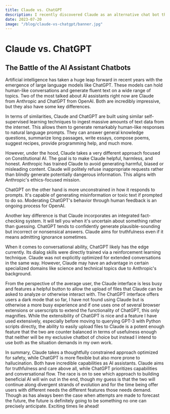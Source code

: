 ```yaml
---
title: Claude vs. ChatGPT
description: I recently discovered Claude as an alternative chat bot that can be interfaced with via web browser and find it is offers some excellent features compared to ChatGPT that are worth considering for those working with these technologies that I go over in this article.
date: 2023-07-20
image: "/blog/claude-vs-chatgpt/banner.jpg"
---
```


# Claude vs. ChatGPT

## The Battle of the AI Assistant Chatbots

Artificial intelligence has taken a huge leap forward in recent years with the emergence of large language models like ChatGPT. These models can hold human-like conversations and generate fluent text on a wide range of topics. Two of the most talked about AI assistants right now are Claude from Anthropic and ChatGPT from OpenAI. Both are incredibly impressive, but they also have some key differences.

In terms of similarities, Claude and ChatGPT are built using similar self-supervised learning techniques to ingest massive amounts of text data from the internet. This allows them to generate remarkably human-like responses to natural language prompts. They can answer general knowledge questions, summarize long passages, write essays, compose poems, suggest recipes, provide programming help, and much more.

However, under the hood, Claude takes a very different approach focused on Constitutional AI. The goal is to make Claude helpful, harmless, and honest. Anthropic has trained Claude to avoid generating harmful, biased or misleading content. Claude will politely refuse inappropriate requests rather than blindly generate potentially dangerous information. This aligns with Anthropic's ethics-focused mission.

ChatGPT on the other hand is more unconstrained in how it responds to prompts. It's capable of generating misinformation or toxic text if prompted to do so. Moderating ChatGPT's behavior through human feedback is an ongoing process for OpenAI.

Another key difference is that Claude incorporates an integrated fact-checking system. It will tell you when it's uncertain about something rather than guessing. ChatGPT tends to confidently generate plausible-sounding but incorrect or nonsensical answers. Claude aims for truthfulness even if it means admitting ignorance sometimes.

When it comes to conversational ability, ChatGPT likely has the edge currently. Its dialog skills were directly trained via a reinforcement learning technique. Claude was not explicitly optimized for extended conversations in the same way. However, Claude may have an advantage in certain specialized domains like science and technical topics due to Anthropic's background.

From the perspective of the average user, the Claude interface is less busy and features a helpful button to allow the upload of files that Claude can be asked to analyze or otherwise interact with. The ChatGPT interface offers users a dark mode that so far, I have not found using Claude but is otherwise a more busy experience and if one uses one of several browser extensions or userscripts to extend the functionality of ChatGPT, this only magnifies. While the extensibility of ChatGPT is nice and a feature I have used extensively, especially before moving to querying GPT-3 with Python scripts directly, the ability to easily upload files to Claude is a potent enough feature that the two are counter balanced in terms of usefulness enough that neither will be my exclusive chatbot of choice but instead I intend to use both as the situation demands in my own work.

In summary, Claude takes a thoughtfully constrained approach optimized for safety, while ChatGPT is more flexible but also more prone to hallucination. Both have incredible capabilities as AI assistants. Claude aims for truthfulness and care above all, while ChatGPT prioritizes capabilities and conversational flow. The race is on to see which approach to building beneficial AI will win out in the end, though my guess is that the two will continue along divergent strands of evolution and for the time being offer users with different needs the different features those needs demand. Though as has always been the case when attempts are made to forecast the future, the future is definitely going to be something no one can precisely anticipate. Exciting times lie ahead!
